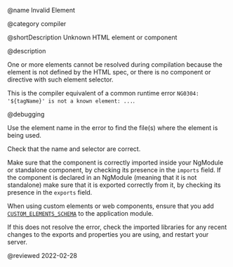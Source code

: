 @name Invalid Element

@category compiler

@shortDescription Unknown HTML element or component

@description

One or more elements cannot be resolved during compilation because the element is not defined by the HTML spec, or there is no component or directive with such element selector.

<div class="alert is-helpful">

This is the compiler equivalent of a common runtime error `NG0304: '${tagName}' is not a known element: ...`.

</div>

@debugging

Use the element name in the error to find the file(s) where the element is being used.

Check that the name and selector are correct.

Make sure that the component is correctly imported inside your NgModule or standalone component, by checking its presence in the `imports` field. If the component is declared in an NgModule (meaning that it is not standalone) make sure that it is exported correctly from it, by checking its presence in the `exports` field.

When using custom elements or web components, ensure that you add [`CUSTOM_ELEMENTS_SCHEMA`](api/core/CUSTOM_ELEMENTS_SCHEMA) to the application module.

If this does not resolve the error, check the imported libraries for any recent changes to the exports and properties you are using, and restart your server.

<!-- links -->

<!-- external links -->

<!-- end links -->

@reviewed 2022-02-28
